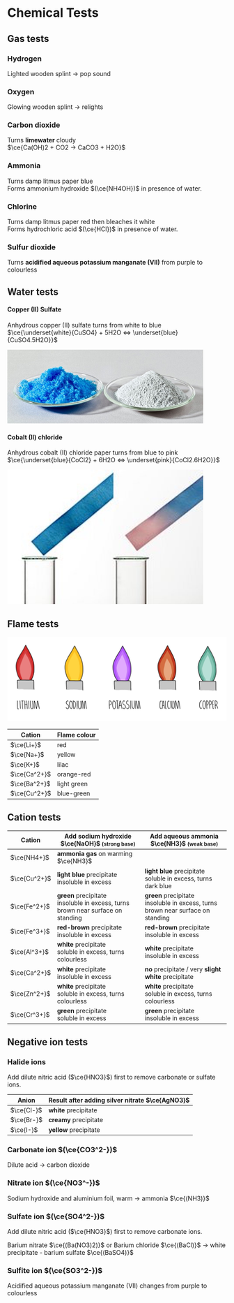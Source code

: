 # Chemical Tests

## Gas tests

### Hydrogen

Lighted wooden splint → pop sound

### Oxygen

Glowing wooden splint → relights

### Carbon dioxide

Turns **limewater** cloudy \
$\ce{Ca(OH)2 + CO2 -> CaCO3 + H2O}$

### Ammonia

Turns damp litmus paper blue \
Forms ammonium hydroxide $(\ce{NH4OH})$ in presence of water.

### Chlorine

Turns damp litmus paper red then bleaches it white \
Forms hydrochloric acid $(\ce{HCl})$ in presence of water.

### Sulfur dioxide

Turns **acidified aqueous potassium manganate (VII)** from purple to colourless

## Water tests

#### Copper (II) Sulfate

Anhydrous copper (II) sulfate turns from white to blue \
$\ce{\underset{white}{CuSO4} + 5H2O <=> \underset{blue}{CuSO4.5H2O}}$

![Anhydrous and hydrated copper (II) sulfate](images/copper-ii-sulfate.png)

#### Cobalt (II) chloride

Anhydrous cobalt (II) chloride paper turns from blue to pink \
$\ce{\underset{blue}{CoCl2} + 6H2O <=> \underset{pink}{CoCl2.6H2O}}$

![Anhydrous and hydrated cobalt (II) chloride paper](images/cobalt-ii-chloride.png)

## Flame tests

![image-4.png](images/flame-test.png)

| Cation       | Flame colour |
| ------------ | ------------ |
| $\ce{Li+}$   | red          |
| $\ce{Na+}$   | yellow       |
| $\ce{K+}$    | lilac        |
| $\ce{Ca^2+}$ | orange-red   |
| $\ce{Ba^2+}$ | light green  |
| $\ce{Cu^2+}$ | blue-green   |

## Cation tests

| Cation       | Add sodium hydroxide $\ce{NaOH}$ <small>(strong base)</small>                        | Add aqueous ammonia $\ce{NH3}$ <small>(weak base)</small>                            |
| ------------ | ------------------------------------------------------------------------------------ | ------------------------------------------------------------------------------------ |
| $\ce{NH4+}$  | **ammonia gas** on warming $\ce{NH3}$                                                |                                                                                      |
| $\ce{Cu^2+}$ | **light blue** precipitate <br> insoluble in excess                                  | **light blue** precipitate <br> soluble in excess, turns dark blue                   |
| $\ce{Fe^2+}$ | **green** precipitate <br> insoluble in excess, turns brown near surface on standing | **green** precipitate <br> insoluble in excess, turns brown near surface on standing |
| $\ce{Fe^3+}$ | **red-brown** precipitate <br> insoluble in excess                                   | **red-brown** precipitate <br> insoluble in excess                                   |
| $\ce{Al^3+}$ | **white** precipitate <br> soluble in excess, turns colourless                       | **white** precipitate <br> insoluble in excess                                       |
| $\ce{Ca^2+}$ | **white** precipitate <br> insoluble in excess                                       | **no** precipitate / very **slight white** precipitate                               |
| $\ce{Zn^2+}$ | **white** precipitate <br> soluble in excess, turns colourless                       | **white** precipitate <br> soluble in excess, turns colourless                       |
| $\ce{Cr^3+}$ | **green** precipitate <br> soluble in excess                                         | **green** precipitate <br> insoluble in excess                                       |

## Negative ion tests

### Halide ions

Add dilute nitric acid ($\ce{HNO3}$) first to remove carbonate or sulfate ions.

| Anion      | Result after adding silver nitrate $\ce{AgNO3}$ |
| ---------- | ----------------------------------------------- |
| $\ce{Cl-}$ | **white** precipitate                           |
| $\ce{Br-}$ | **creamy** precipitate                          |
| $\ce{I-}$  | **yellow** precipitate                          |

### Carbonate ion $(\ce{CO3^2-})$

Dilute acid → carbon dioxide

### Nitrate ion $(\ce{NO3^-})$

Sodium hydroxide and aluminium foil, warm → ammonia $\ce{(NH3)}$

### Sulfate ion $(\ce{SO4^2-})$

Add dilute nitric acid ($\ce{HNO3}$) first to remove carbonate ions.

Barium nitrate $\ce{(Ba(NO3)2)}$ or Barium chloride $\ce{(BaCl)}$ → white precipitate - barium sulfate $\ce{(BaSO4)}$

### Sulfite ion $(\ce{SO3^2-})$

Acidified aqueous potassium manganate (VII) changes from purple to colourless
